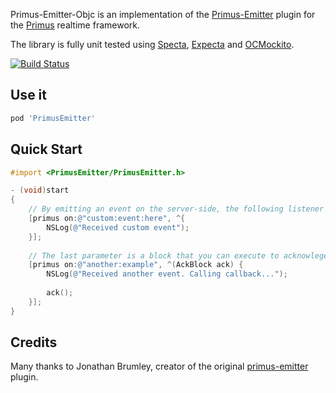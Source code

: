 Primus-Emitter-Objc is an implementation of the [Primus-Emitter](https://github.com/cayasso/primus-emitter) plugin for the [Primus](https://github.com/primus/primus) realtime framework.

The library is fully unit tested using [Specta](https://github.com/specta/specta), [Expecta](https://github.com/specta/expecta) and [OCMockito](https://github.com/jonreid/OCMockito).

[![Build Status](https://travis-ci.org/seegno/primus-emitter-objc.png)](https://travis-ci.org/seegno/primus-emitter-objc)

## Use it

```ruby
pod 'PrimusEmitter'
```

## Quick Start

```objective-c
#import <PrimusEmitter/PrimusEmitter.h>

- (void)start
{
	// By emitting an event on the server-side, the following listener will fire
	[primus on:@"custom:event:here", ^{
		NSLog(@"Received custom event");
	}];
	
	// The last parameter is a block that you can execute to acknowlege the event
	[primus on:@"another:example", ^(AckBlock ack) {
		NSLog(@"Received another event. Calling callback...");
		
		ack();
	}];
}
```

## Credits

Many thanks to Jonathan Brumley, creator of the original [primus-emitter](https://github.com/cayasso/primus-emitter) plugin.
